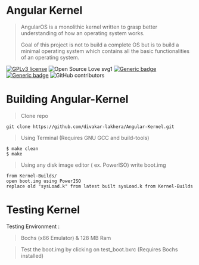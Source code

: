 # Angular Kernel
>  AngularOS is a monolithic kernel written to grasp better understanding of how an operating system works.
>  
>  Goal of this project is not to build a complete OS but is to build a minimal operating system which contains all the basic functionalities of an operating system.

[![GPLv3 license](https://img.shields.io/badge/License-GPLv3-blue.svg)](http://perso.crans.org/besson/LICENSE.html) ![Open Source Love svg1](https://badges.frapsoft.com/os/v1/open-source.svg?v=103)
[![Generic badge](https://img.shields.io/badge/Language-C-<COLOR>.svg)](https://shields.io/) [![Generic badge](https://img.shields.io/badge/Kernel-Module-red.svg)](https://shields.io/) ![GitHub contributors](https://img.shields.io/github/contributors/Naereen/StrapDown.js.svg)

# Building Angular-Kernel

> Clone repo

    git clone https://github.com/divakar-lakhera/Angular-Kernel.git
   

> Using Terminal (Requires GNU GCC and build-tools)

    $ make clean
    $ make
   >Using any disk image editor ( ex. PowerISO) write boot.img
   

    from Kernel-Builds/
    open boot.img using PowerISO
    replace old "sysLoad.k" from latest built sysLoad.k from Kernel-Builds
    
   # Testing Kernel
 Testing Environment : 
> Bochs (x86 Emulator) & 128 MB Ram

> Test the boot.img by clicking on test_boot.bxrc (Requires Bochs installed)

